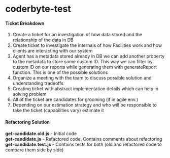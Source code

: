 # coderbyte-test

#### Ticket Breakdown

1. Create a ticket for an investigation of how data stored and the relationship of the data in DB
2. Create ticket to investigate the internals of how Facilities work and how clients are interacting with our system
3. Agent has a metadata stored already in DB we can add another property to the metadata to store some custom ID. This way we can filter by custom ID on our reports while generating them with generateReport function. This is one of the possible solutions
4. Organize a meeting with the team to discuss possible solution and understanding tradeoffs
5. Creating ticket with abstract implementation details which can help in solving problem
6. All of the ticket are candidates for grooming (if in agile env.)
7. Depending on our estimation strategy and who will be responsible to take the ticket (capabilities vary) estimate it


#### Refactoring Solution

**get-candidate.old.js** - Initial code  
**get-candidate.js** - Refactored code. Contains comments about refactoring   
**get-candidate.test.js** - Contains tests for both (old and refactored code to compare them side by side)
